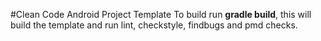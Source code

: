 #Clean Code Android Project Template
To build run **gradle build**, this will build the template and run lint, checkstyle, findbugs and pmd checks. <Br><Br>
